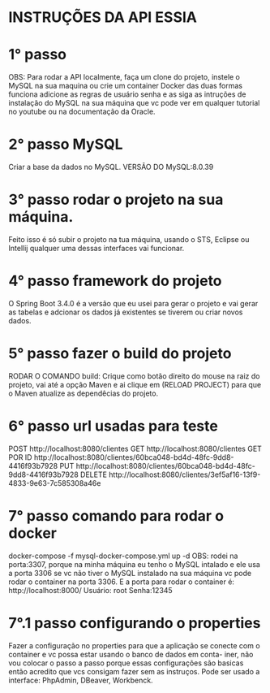 # INSTRUÇÕES DA API ESSIA

# 1° passo
 OBS: Para rodar a API localmente, faça um clone do projeto, instele o MySQL na sua maquina ou crie um container Docker das duas formas funciona adicione as  regras de usuário 
senha e as siga as intruções de instalação do MySQL na sua máquina que vc pode ver em qualquer tutorial no youtube ou na documentação da Oracle.
 
# 2° passo MySQL
Criar a base da dados no MySQL.
VERSÃO DO MySQL:8.0.39

# 3° passo rodar o projeto na sua máquina.
 Feito isso é só subir o projeto na tua máquina, usando o STS, Eclipse ou Intellij qualquer uma dessas interfaces vai funcionar.

# 4° passo framework do projeto
O Spring Boot 3.4.0 é a versão que eu usei para gerar o projeto e vai gerar as tabelas e adcionar os dados já existentes se tiverem ou criar novos dados.

# 5° passo fazer o build do projeto
RODAR O COMANDO build: Crique como botão direito do mouse na raiz do projeto, vai até a opção Maven e ai clique em (RELOAD PROJECT) para que o Maven atualize as dependêcias do
projeto.

# 6° passo url usadas para teste
POST http://localhost:8080/clientes
GET http://localhost:8080/clientes
GET POR ID http://localhost:8080/clientes/60bca048-bd4d-48fc-9dd8-4416f93b7928
PUT http://localhost:8080/clientes/60bca048-bd4d-48fc-9dd8-4416f93b7928
DELETE http://localhost:8080/clientes/3ef5af16-13f9-4833-9e63-7c585308a46e

# 7° passo comando para rodar o docker
 docker-compose -f mysql-docker-compose.yml up -d
 OBS: rodei na porta:3307, porque na minha máquina eu tenho o MySQL intalado e ele usa a porta 3306 se vc não tiver o MySQL instalado
 na sua máquina vc pode rodar o container na porta 3306.
E a porta para rodar o container é: http://localhost:8000/
Usuário: root
Senha:12345

# 7°.1 passo configurando o properties
 Fazer a configuração no properties para que a aplicação se  conecte com o container e vc possa estar usando o banco de dados em conta-
iner, não vou colocar o passo a passo porque essas configurações são basicas então acredito que vcs consigam fazer sem as instruços.
Pode ser usado a interface: PhpAdmin, DBeaver, Workbenck.




